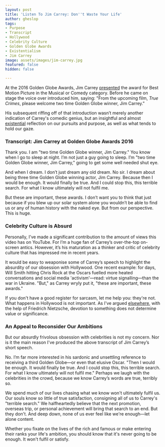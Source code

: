```yaml
---
layout: post
title: 'Listen To Jim Carrey: Don''t Waste Your Life'
author: gheslop
tags:
- Purpose
- Transcript
- Hollywood
- Celebrity Culture
- Golden Globe Awards
- Existentialism
- Jim Carrey
image: assets/images/jim-carrey.jpg
featured: false
hidden: false

---
```

At the 2016 Golden Globe Awards, Jim Carrey [presented](https://www.youtube.com/watch?v=a9J8GaeDqVc "YouTube: Golden Globe Awards 2016") the award for Best Motion Picture in the Musical or Comedy category. Before he came on stage the voice over introduced him, saying: "From the upcoming film, _True Crimes_, please welcome two time Golden Globe winner, Jim Carrey."

His subsequent riffing off of that introduction wasn’t merely another indication of Carrey's comedic genius, but an insightful and almost [existential](https://rekindle.co.za/content/2020-07-03-nietzsche "Existentialism and Entertainment") reflection on our pursuits and purpose, as well as what tends to hold our gaze.

### Transcript: Jim Carrey at Golden Globe Awards 2016

Thank you. I am "two time Golden Globe winner, Jim Carrey." You know when I go to sleep at night. I’m not just a guy going to sleep. I’m "two time Golden Globe winner, Jim Carrey," going to get some well needed shut eye.

And when I dream. I don’t just dream any old dream. No sir. I dream about being three time Golden Globe winning actor, Jim Carrey. Because then I would be enough. It would finally be true. And I could stop this, this terrible search. For what I know ultimately will not fulfil me.

But these are important, these awards. I don’t want you to think that just because if you blew up our solar system alone you wouldn’t be able to find us or any of human history with the naked eye. But from our perspective. This is huge.

### Celebrity Culture is Absurd

Personally, I’ve made a significant contribution to the amount of views this video has on YouTube. For I’m a huge fan of Carrey’s over-the-top on-screen antics. However, it’s his maturation as a thinker and critic of celebrity culture that has impressed me in recent years.

It would be easy to weaponise some of Carrey’s speech to highlight the absurdity of our obsession with Hollywood. One recent example: for days, Will Smith hitting Chris Rock at the Oscars fuelled more heated conversations and social media 'activism'—read: virtue signalling—than the war in Ukraine. "But," as Carrey wryly put it, "these are important, these awards."

If you don't have a good register for sarcasm, let me help you: they're not. What happens in Hollywood is not important. As I've argued [elsewhere](https://rekindle.co.za/content/2020-07-17-friedrich-nietzsche "Fridays with Fred"), with the help of Friedrich Nietzsche, devotion to something does not determine value or significance.

### An Appeal to Reconsider Our Ambitions

But our absurdly frivolous obsession with celebrities is not my concern. Nor is it the main reason I've produced the above transcript of Jim Carrey’s short speech.

No. I’m far more interested in his sardonic and unsettling reference to receiving a third Golden Globe—or even that elusive Oscar. "Then I would be enough. It would finally be true. And I could stop this, this terrible search. For what I know ultimately will not fulfil me." Perhaps we laugh with the celebrities in the crowd, because we know Carrey’s words are true, terribly so.

We spend much of our lives chasing what we know won't ultimately fulfil us. Our souls know so little of true satisfaction, consigning all of us to Carrey's "terrible search." We halfheartedly believe that the next promotion, overseas trip, or personal achievement will bring that search to an end. But they don't. And deep down, none of us ever feel like we're enough—let alone content.

Whether you fixate on the lives of the rich and famous or make entering their ranks your life's ambition, you should know that it's never going to be enough. It won't fulfil or satisfy.